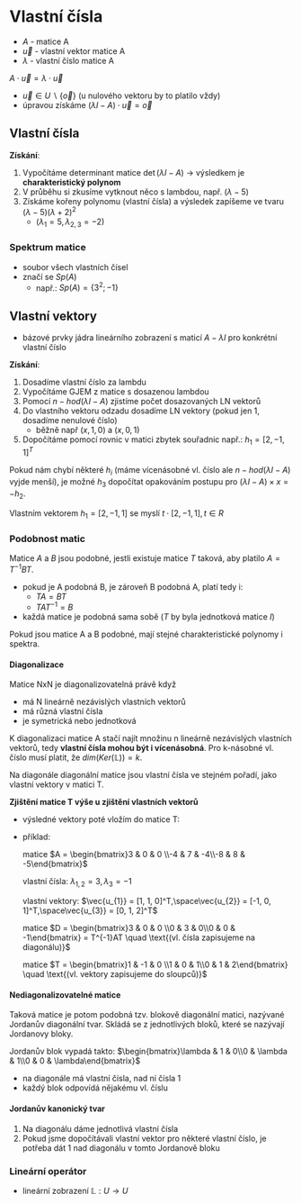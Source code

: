 # Vlastní čísla

- $A$ - matice A
- $\vec{u}$ - vlastní vektor matice A
- $\lambda$ - vlastní číslo matice A

$A \cdot \vec{u} = \lambda \cdot \vec{u}$
- $\vec{u} \in U \smallsetminus \{\vec{o}\}$ (u nulového vektoru by to platilo vždy)
- úpravou získáme $(\lambda I-A) \cdot \vec{u} = \vec{o}$

## Vlastní čísla

**Získání**:
1. Vypočítáme determinant matice
   $\det{(\lambda I - A)}$ -> výsledkem je **charakteristický polynom**
2. V průběhu si zkusíme vytknout něco s lambdou, např. $(\lambda-5)$
3. Získáme kořeny polynomu (vlastní čísla) a výsledek zapíšeme ve tvaru $(\lambda-5)(\lambda+2)^2$  
	 - $(\lambda_{1} = 5, \lambda_{2,3} = -2)$

### Spektrum matice

- soubor všech vlastních čísel
- značí se $Sp(A)$
	- např.: $Sp(A) = \{3^2; -1\}$

## Vlastní vektory

- bázové prvky jádra lineárního zobrazení s maticí $A - \lambda I$ pro konkrétní vlastní číslo

**Získání**:
1. Dosadíme vlastní číslo za lambdu
2. Vypočítáme GJEM z matice s dosazenou lambdou
3. Pomocí $n-hod(\lambda I-A)$ zjistíme počet dosazovaných LN vektorů
4. Do vlastního vektoru odzadu dosadíme LN vektory (pokud jen 1, dosadíme nenulové číslo)
	- běžně např $(x, 1, 0)$ a $(x, 0, 1)$
5. Dopočítáme pomocí rovnic v matici zbytek souřadnic
   např.: $h_{1} = [2, -1, 1]^T$

Pokud nám chybí některé $h_{i}$ (máme vícenásobné vl. číslo ale $n-hod(\lambda I-A)$ vyjde menší), je možné $h_3$ dopočítat opakováním postupu pro $(\lambda I-A)\times x = -h_{2}$.

Vlastním vektorem $h_{1} = [2, -1, 1]$ se myslí $t\cdot [2, -1, 1], t\in R$

### Podobnost matic

Matice $A$ a $B$ jsou podobné, jestli existuje matice $T$ taková, aby platilo $A = T^{-1}BT$.
- pokud je A podobná B, je zároveň B podobná A, platí tedy i:
	- $TA = BT$
	- $TAT^{-1} = B$
- každá matice je podobná sama sobě ($T$ by byla jednotková matice $I$)

Pokud jsou matice A a B podobné, mají stejné charakteristické polynomy i spektra.

#### Diagonalizace

Matice NxN je diagonalizovatelná právě když
- má N lineárně nezávislých vlastních vektorů
- má různá vlastní čísla
- je symetrická nebo jednotková

K diagonalizaci matice A stačí najít množinu n lineárně nezávislých vlastních vektorů, tedy **vlastní čísla mohou být i vícenásobná**. Pro k-násobné vl. číslo musí platit, že $dim(Ker(\mathbb{L})) = k$. 

Na diagonále diagonální matice jsou vlastní čísla ve stejném pořadí, jako vlastní vektory v matici T.

**Zjištění matice T výše u zjištění vlastních vektorů**

- výsledné vektory poté vložím do matice T:

- příklad:

	matice $A = \begin{bmatrix}3 & 0 & 0 \\-4 & 7 & -4\\-8 & 8 & -5\end{bmatrix}$
	
	vlastní čísla: $\lambda_{1,2} = 3, \lambda_{3} = -1$
	
	vlastní vektory: $\vec{u_{1}} = [1, 1, 0]^T,\space\vec{u_{2}} = [-1, 0, 1]^T,\space\vec{u_{3}} = [0, 1, 2]^T$
	
	matice $D = \begin{bmatrix}3 & 0 & 0 \\0 & 3 & 0\\0 & 0 & -1\end{bmatrix} = T^{-1}AT \quad \text{(vl. čísla zapisujeme na diagonálu)}$
	
	matice $T = \begin{bmatrix}1 & -1 & 0 \\1 & 0 & 1\\0 & 1 & 2\end{bmatrix} \quad \text{(vl. vektory zapisujeme do sloupců)}$ 

#### Nediagonalizovatelné matice

Taková matice je potom podobná tzv. blokově diagonální matici, nazývané Jordanův diagonální tvar. Skládá se z jednotlivých bloků, které se nazývají Jordanovy bloky. 

Jordanův blok vypadá takto: $\begin{bmatrix}\lambda & 1 & 0\\0 & \lambda & 1\\0 & 0 & \lambda\end{bmatrix}$
- na diagonále má vlastní čísla, nad ní čísla 1
- každý blok odpovídá nějakému vl. číslu

#### Jordanův kanonický tvar

1. Na diagonálu dáme jednotlivá vlastní čísla
2. Pokud jsme dopočítávali vlastní vektor pro některé vlastní číslo, je potřeba dát 1 nad diagonálu v tomto Jordanově bloku

### Lineární operátor

- lineární zobrazení $\mathbb{L} : U \to U$
